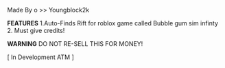 Made By
o >> Youngblock2k

**FEATURES**
1.Auto-Finds Rift for roblox game called Bubble gum sim infinty
2. Must give credits!

**WARNING** DO NOT RE-SELL THIS FOR MONEY! 

[ In Development ATM ]

